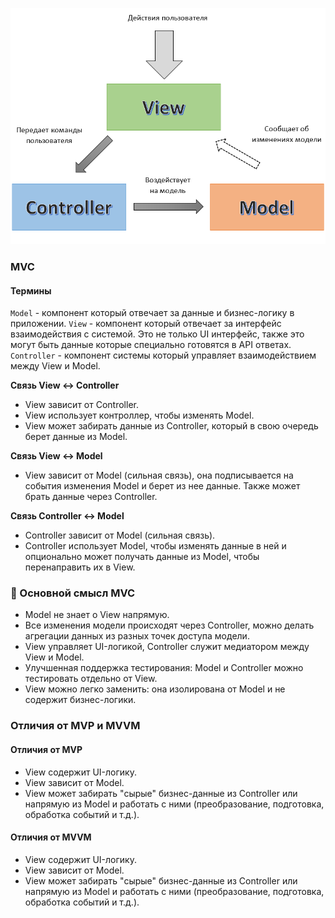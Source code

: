 ![alt text](docs/mvc.png)

### MVC

#### Термины

`Model` - компонент который отвечает за данные и бизнес-логику в приложении.
`View` - компонент который отвечает за интерфейс взаимодействия с системой. Это не только UI интерфейс, также это могут быть данные которые специально готовятся в API ответах.
`Controller` - компонент системы который управляет взаимодействием между View и Model.

**Связь View ↔ Controller**

- View зависит от Controller.
- View использует контроллер, чтобы изменять Model.
- View может забирать данные из Controller, который в свою очередь берет данные из Model.

**Связь View ↔ Model**

- View зависит от Model (сильная связь), она подписывается на события изменения Model и берет из нее данные.
  Также может брать данные через Controller.

**Связь Controller ↔ Model**

- Controller зависит от Model (сильная связь).
- Controller использует Model, чтобы изменять данные в ней и опционально может получать данные из Model, чтобы перенаправить их в View.

### 📌 Основной смысл MVC

- Model не знает о View напрямую.
- Все изменения модели происходят через Controller, можно делать агрегации данных из разных точек доступа модели.
- View управляет UI-логикой, Controller служит медиатором между View и Model.
- Улучшенная поддержка тестирования: Model и Controller можно тестировать отдельно от View.
- View можно легко заменить: она изолирована от Model и не содержит бизнес-логики.

### Отличия от MVP и MVVM

#### Отличия от MVP

- View содержит UI-логику.
- View зависит от Model.
- View может забирать "сырые" бизнес-данные из Controller или напрямую из Model и работать с ними (преобразование, подготовка, обработка событий и т.д.).

#### Отличия от MVVM

- View содержит UI-логику.
- View зависит от Model.
- View может забирать "сырые" бизнес-данные из Controller или напрямую из Model и работать с ними (преобразование, подготовка, обработка событий и т.д.).
